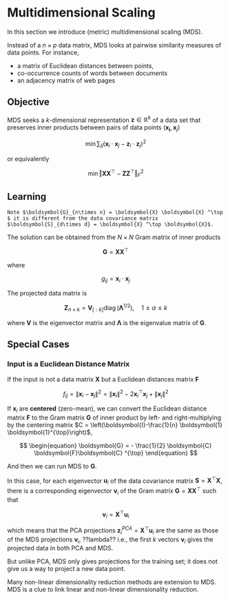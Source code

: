 # Multidimensional Scaling

In this section we introduce (metric) multidimensional scaling (MDS).

Instead of a $n \times p$ data matrix, MDS looks at pairwise similarity measures of data points. For instance,

- a matrix of Euclidean distances between points,
- co-occurrence counts of words between documents
- an adjacency matrix of web pages


## Objective

MDS seeks a $k$-dimensional representation $\boldsymbol{z} \in \mathbb{R} ^k$ of a data set that preserves inner products between pairs of data points $(\boldsymbol{x_i}, \boldsymbol{x}_j)$

$$
\min \sum_{i j}\left(\boldsymbol{x}_{i} \cdot \boldsymbol{x}_{j}-\boldsymbol{z}_{i} \cdot \boldsymbol{z}_{j}\right)^{2}
$$

or equivalently

$$
\min \left\Vert \boldsymbol{X} \boldsymbol{X} ^\top  - \boldsymbol{Z} \boldsymbol{Z} ^\top    \right\Vert _F^2
$$

## Learning

```{margin}
Note $\boldsymbol{G}_{n\times n} = \boldsymbol{X} \boldsymbol{X} ^\top  $ it is different from the data covariance matrix $\boldsymbol{S}_{d\times d} = \boldsymbol{X} ^\top \boldsymbol{X}$.
```

The solution can be obtained from the $N\times N$ Gram matrix of inner products

$$
\boldsymbol{G}=\boldsymbol{X} \boldsymbol{X} ^\top
$$

where

$$
\begin{equation}
g_{i j}=\boldsymbol{x}_{i} \cdot \boldsymbol{x}_{j}
\end{equation}
$$

The projected data matrix is

$$
\boldsymbol{Z}_{n \times k} = \boldsymbol{V}_{[:k]} \operatorname{diag}\left( \boldsymbol{\Lambda} ^{1/2}  \right) , \quad  1 \leq \alpha \leq k
$$

where $\boldsymbol{V}$ is the eigenvector matrix and $\boldsymbol{\Lambda}$ is the eigenvalue matrix of $\boldsymbol{G}$.

## Special Cases

### Input is a Euclidean Distance Matrix

If the input is not a data matrix $\boldsymbol{X}$ but a Euclidean distances matrix $\boldsymbol{F}$

$$
\begin{equation}
f_{i j}=\left\|\boldsymbol{x}_{i}-\boldsymbol{x}_{j}\right\|^{2}=\left\|\boldsymbol{x}_{i}\right\|^{2}-2 \boldsymbol{x}_{i}^{\top} \boldsymbol{x}_{j}+\left\|\boldsymbol{x}_{j}\right\|^{2}
\end{equation}
$$

If $\boldsymbol{x} _i$ are **centered** (zero-mean), we can convert the Euclidean distance matrix $\boldsymbol{F}$ to the Gram matrix $\boldsymbol{G}$ of inner product by left- and right-multiplying by the centering matrix $C = \left(\boldsymbol{I}-\frac{1}{n} \boldsymbol{1} \boldsymbol{1}^{\top}\right)$,

$$
\begin{equation}
\boldsymbol{G} = - \frac{1}{2} \boldsymbol{C}  \boldsymbol{F}\boldsymbol{C} ^{\top}
\end{equation}
$$

And then we can run MDS to $\boldsymbol{G}$.

In this case, for each eigenvector $\boldsymbol{u}_i$ of the data covariance matrix $\boldsymbol{S} = \boldsymbol{X} ^\top \boldsymbol{X}$, there is a corresponding eigenvector $\boldsymbol{v} _i$ of the Gram matrix $\boldsymbol{G} = \boldsymbol{X}  \boldsymbol{X} ^\top$ such that

$$
\boldsymbol{v} _i = \boldsymbol{X} ^\top \boldsymbol{u} _i
$$

which means that the PCA projections $\boldsymbol{z}_{i}^{PCA} = \boldsymbol{X} ^\top \boldsymbol{u} _i$ are the same as those of the MDS projections $\boldsymbol{v} _i$, ??lambda?? i.e., the first $k$ vectors $\boldsymbol{v} _i$ gives the projected  data in both PCA and MDS.

But unlike PCA, MDS only gives projections for the training set; it does not give us a way to project a new data point.

Many non-linear dimensionality reduction methods are extension to MDS. MDS is a clue to link linear and non-linear dimensionality reduction.
